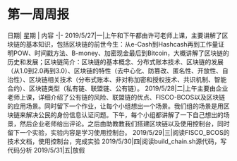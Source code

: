 # 第一周周报
日期| 星期 | 内容
-|-
2019/5/27|一|上午和下午都由许可老师上课，主要讲解了区块链的基本知识，包括区块链的前世今生：从e-Cash到Hashcash再到工作量证明POW、时间戳方法、B-money、加密现金最后到Bitcoin，大概讲解了区块链的历史和发展；区块链简介：区块链的基本概念、分布式账本技术、区块链的发展（从1.0到2.0再到3.0）、区块链的特性（去中心化、防篡改、匿名性、开放性、自治性）、区块链相关技术（分布式账本、非对称加密和授权技术、共识机制、智能合约）、区块链类型（私有链、联盟链、公有链）。
2019/5/28|二|上午主要由企业老师上课，详细介绍了公有链的风险、联盟链的优点、FISCO-BCOS以及区块链的应用场景。同时留下一个作业，让每个小组想出一个场景。我们组的场景是用区块链来解决公民的身份信息认证问题。下午，每个小组都讲解了一下自己想出的场景，然后企业老师给出评论。之后由助教教我们搭建区块链以及使用控制台，同时留下一个实验，实验内容是学习使用控制台。
2019/5/29|三|阅读FISCO_BCOS的技术文档，使用控制台，完成实验
2019/5/30|四|阅读build_chain.sh源代码，写代码分析
2019/5/31|五|放假
